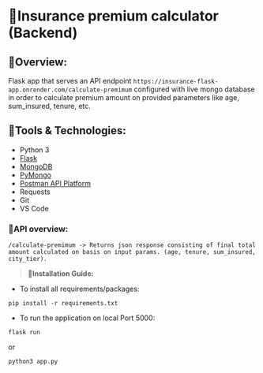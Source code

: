 # 🔹Insurance premium calculator (Backend)


## 🔸Overview:
Flask app that serves an API endpoint ```https://insurance-flask-app.onrender.com/calculate-premimum``` configured with live mongo database in order to calculate premium amount on provided parameters like age, sum_insured, tenure, etc.

## 🔸**Tools & Technologies:**
- Python 3
- [Flask](https://www.djangoproject.com/start/)
- [MongoDB](https://www.mongodb.com/docs/)
- [PyMongo](https://pymongo.readthedocs.io/en/stable/)
- [Postman API Platform](https://learning.postman.com/docs/getting-started/introduction/)
- Requests
- Git 
- VS Code

### 🔸**API overview:**
```
/calculate-premimum -> Returns json response consisting of final total amount calculated on basis on input params. (age, tenure, sum_insured, city_tier).
```
> **🔸Installation Guide:**
- To install all requirements/packages:
```
pip install -r requirements.txt
```
- To run the application on local Port 5000:
```
flask run
```
or
```
python3 app.py
```
